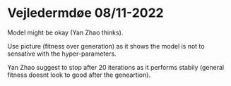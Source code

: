 # Vejledermdøe 08/11-2022

Model might be okay (Yan Zhao thinks).

Use picture (fitness over generation) as it shows the model is not to sensative with the hyper-parameters.

Yan Zhao suggest to stop after 20 iterations as it performs stabily (general fitness doesnt look to good after the geneartion). 